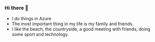 ### Hi there 👋

- I do things in Azure
- The most important thing in my life is my family and friends.
- I like the beach, the countryside, a good meeting with friends, doing some sport and technology.



<!--
**rfernandezdo/rfernandezdo** is a ✨ _special_ ✨ repository because its `README.md` (this file) appears on your GitHub profile.

Here are some ideas to get you started:

- 🔭 I’m currently working on ...
- 🌱 I’m currently learning ...
- 👯 I’m looking to collaborate on ...
- 🤔 I’m looking for help with ...
- 💬 Ask me about ...
- 📫 How to reach me: ...
- 😄 Pronouns: ...
- ⚡ Fun fact: ...
-->
